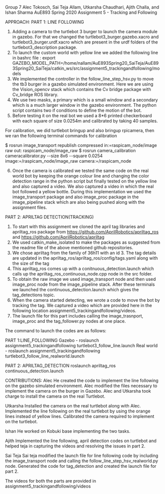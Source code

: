 Group 7
Alec Tokosch, Sai Teja Allam, Utkarsha Chaudhari, Ajith Challa, and Ishan Sharma
AuE893 Spring 2020
Assignment 5 - Tracking and Following

APPROACH:
PART 1: LINE FOLLOWING

1) Adding a camera to the turtlebot 3 burger to launch the camera module in gazebo. For that we changed the turtlebot3_burger.gazebo.xacro and turtlebot3_burger.urdf.xacro which are present in the urdf folders of the turtlebot3_description package.
2) To launch the custom world with yellow line we added the following line in bashrc file : export GAZEBO_MODEL_PATH=/home/nallam/AuE893Spring20_SaiTeja/AuE893Spring20_SaiTeja/catkin_ws/src/assignment5_trackingandfollowing/models
3) We implemented the controller in the follow_line_step_hsv.py to move the tb3 burger in a gazebo simulated environment. Here we are using the Vision_opencv stack which contains the Cv bridge package with Cv_bridge ROS library.
4) We use two masks, a primary which is a small window and a secondary which is a much larger window in the gazebo environment. The python script contains two if conditions to define the motion of the bot.
5) Before testing it on the real bot we used a 8*6 printed checkerboard with each square of size 0.0254m and calibrated by taking 40 samples.

For calibration, we did turtlebot bringup and also bringup rpicamera, then we ran the following terminal commands for calibration

$ rosrun image_transport republish compressed in:=raspicam_node/image raw out: raspicam_node/image_raw
$ rosrun camera_calibration cameracalibrator.py --size 8x6 --square 0.0254 image:=/raspicam_node/image_raw camera:=/raspicam_node

6) Once the camera is calibrated we tested the same code on the real world bot by keeping the orange colour line and changing the color detection range in the python script but finally tested on the yellow line and also captured a video. We also captured a video in which the real bot followed a yellow bottle. During this implementation we used the image_transport package and also image_proc package in the image_pipeline stack which are also being pushed along with the assignment files.

PART 2: APRILTAG DETECTION(TRACKING)

1) To start with this assignment we cloned the april tag libraries and apriltag_ros package from https://github.com/AprilRobotics/apriltag_ros and https://github.com/AprilRobotics/apriltag
2) We used catkin_make_isolated to make the packages as suggested from the readme file of the above mentioned github repositories.
3) We chose apriltag from the family of 36h11 with an id 3. The tag details are updated in the apriltag_ros/apriltag_ros/config/tags.yaml along with the size of the tag
4) This apriltag_ros comes up with a conitnuous_detection.launch which calls up the apriltag_ros_continuous_node.cpp node in the src folder.
5) To obtain the raw image we used image_transport node and then used image_proc node from the image_pipeline stack. After these terminals we launched the continuous_detection.launch which gives the tag_detections topic.
6) When the camera started detecting, we wrote a code to move the bot by tracking the tag. We captured a video which are provided here in the following location assignment5_trackingandfollowing/videos.
7) The launch file for this part includes calling the image_trasnport, image_proc and the tag_follower.py nodes at one place.

The command to launch the codes are as follows:

PART 1:LINE_FOLLOWING
Gazebo -  roslaunch assignment5_trackingandfollowing turtlebot3_follow_line.launch
Real world - roslaunch assignment5_trackingandfollowing turtlebot3_follow_line_realworld.launch

PART 2: APRILTAG_DETECTION
roslaunch apriltag_ros continuous_detection.launch

CONTRIBUTIONS:
Alec 
He created the code to implement the line following on the gazebo simulated environment.
Alec modified the files necessary to implement the camera on the burger in Gazebo.
Alec and Utkarsha took charge to install the camera on the real Turtlebot.

Utkarsha
Installed the camera on the real turtlebot along with Alec.
Implemented the line following on the real turtlebot by using the orange lines instead of yellow lines.
Calibrated the camera required to implement on the turtlebot.

Ishan
He worked on Kobuki base implementing the two tasks.

Ajith
Implemented the line following, april detection codes on turtlebot and helped teja in capturing the videos and resolving the issues in part 2.

Sai Teja
Sai teja modified the launch file for line following code by including the image_transport node and calling the follow_line_step_hsv_realworld.py node.
Generated the code for tag_detection and created the launch file for part 2.

The videos for both the parts are provided in assignment5_trackingandfollowing/videos




